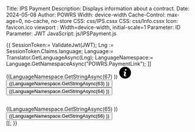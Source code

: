 ﻿Title: IPS Payment
Description: Displays information about a contract.
Date: 2024-05-08
Author: POWRS
Width: device-width
Cache-Control: max-age=0, no-cache, no-store
CSS: css/IPS.cssx
CSS: css/Info.cssx
Icon: favicon.ico
viewport : Width=device-width, initial-scale=1
Parameter: ID
Parameter: JWT
JavaScript: js/IPSPayment.js

<main class="main page-padding content-ips-method">
  <meta name="viewport" content="width=device-width, initial-scale=1" />
{{
   SessionToken:= ValidateJwt(JWT);
   Lng := SessionToken.Claims.language;
   Language:= Translator.GetLanguageAsync(Lng);
   LanguageNamespace:= Language.GetNamespaceAsync("POWRS.PaymentLink");
    ]]<div class="container">
                   <div >
                          <div class="pay-div pay-div-header" >
                             <label>((LanguageNamespace.GetStringAsync(67) ))</label>
			     <img src="resources\info.png" class="img-info" onclick="infoPopup()"/> 
                          </div>
                          <div class="pay-div" ><button class="pay-btn btn-black" onclick="getbanksIE()">((LanguageNamespace.GetStringAsync(63) ))</button> </div>
                          <div class="pay-div" ><button class="pay-btn btn-grey" onclick="getbanksLE()">((LanguageNamespace.GetStringAsync(64) ))</button></div>
                 </div>
        <div id="popupOverlay" class="overlay-container"> 
        <div class="popup-box"> 
            <h2 style="color: green;"></h2> 
            <form class="form-container"> 
                <label class="form-label">((LanguageNamespace.GetStringAsync(65) ))</label> 
            </form> 
            <button class="btn-close-popup pay-btn btn-black" onclick="infoPopup()">((LanguageNamespace.GetStringAsync(66) ))</button> 
        </div> 
    </div> 
    </div>
    <input type="hidden" value="((JWT ))" id="jwt"/>[[;
}}
</main>
